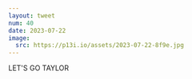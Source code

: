 ```yaml
---
layout: tweet
num: 40
date: 2023-07-22
image:
  src: https://p13i.io/assets/2023-07-22-8f9e.jpg
---
```


LET'S GO TAYLOR 
